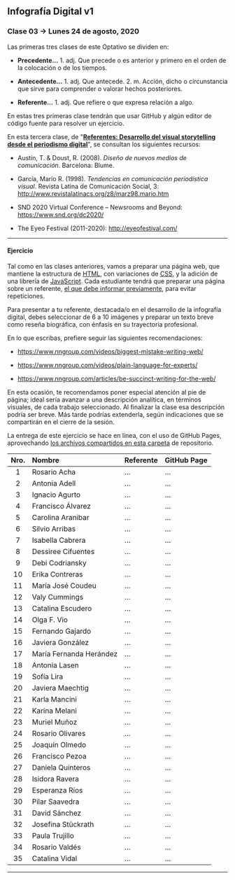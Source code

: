 ## Infografía Digital v1

### Clase 03 → Lunes 24 de agosto, 2020

Las primeras tres clases de este Optativo se dividen en:

- **Precedente…** 1. adj. Que precede o es anterior y primero en el orden de la colocación o de los tiempos.

- **Antecedente…** 1. adj. Que antecede. 2. m. Acción, dicho o circunstancia que sirve para comprender o valorar hechos posteriores.

- **Referente…** 1. adj. Que refiere o que expresa relación a algo.

En estas tres primeras clase tendrán que usar GitHub y algún editor de código fuente para resolver un ejercicio. 

En esta tercera clase, de "[**Referentes: Desarrollo del visual storytelling desde el periodismo digital**](https://docs.google.com/presentation/d/1uhVJ5yPBLYs2fhfUgFzAL6jVCcTt6ZYf1AXTObZgAJc/edit?usp=sharing)", se consultan los siguientes recursos: 
 
- Austin, T. & Doust, R. (2008). *Diseño de nuevos medios de comunicación*. Barcelona: Blume.

- García, Mario R. (1998). *Tendencias en comunicación periodística visual*. Revista Latina de Comunicación Social, 3: http://www.revistalatinacs.org/z8/marz98.mario.htm

- SND 2020 Virtual Conference – Newsrooms and Beyond: https://www.snd.org/dc2020/

- The Eyeo Festival (2011-2020): http://eyeofestival.com/

- - - - - - - 

#### Ejercicio

Tal como en las clases anteriores, vamos a preparar una página web, que mantiene la estructura de [HTML](https://github.com/profesorfaco/dno075-2020/wiki/HTML), con variaciones de [CSS](https://github.com/profesorfaco/dno075-2020/wiki/CSS), y la adición de una librería de [JavaScript](https://github.com/profesorfaco/dno075-2020/wiki/JavaScript). Cada estudiante tendrá que preparar una página sobre un referente, [el que debe informar previamente](https://docs.google.com/spreadsheets/d/19ML53DbFRYwhlO7iK0WV0oXUAt_Np4wDj4BaRuVSp-8/edit?usp=sharing), para evitar repeticiones. 

Para presentar a tu referente, destacada/o en el desarrollo de la infografía digital, debes seleccionar de 6 a 10 imágenes y preparar un texto breve como reseña biográfica, con énfasis en su trayectoria profesional.

En lo que escribas, prefiere seguir las siguientes recomendaciones: 

- https://www.nngroup.com/videos/biggest-mistake-writing-web/

- https://www.nngroup.com/videos/plain-language-for-experts/

- https://www.nngroup.com/articles/be-succinct-writing-for-the-web/

En esta ocasión, te recomendamos poner especial atención al pie de página; ideal sería avanzar a una descripción analítica, en términos visuales, de cada trabajo seleccionado. Al finalizar la clase esa descripción podría ser breve. Más tarde podrías extenderla, según indicaciones que se compartirán en el cierre de la sesión.

La entrega de este ejercicio se hace en línea, con el uso de GitHub Pages, aprovechando [los archivos compartidos en esta carpeta](https://profesorfaco.github.io/dno075-2020/clase-03/) de repositorio.

| Nro.  | Nombre | Referente | GitHub Page |
|:-----:|:-------|:----------|:-----|
| 1 | Rosario Acha | … | … |
| 2 | Antonia Adell | … | … |
| 3 | Ignacio Agurto | … | … |
| 4 | Francisco Álvarez | … | … |
| 5 | Carolina Aranibar | … | … |
| 6 | Silvio Arribas | … | … |
| 7 | Isabella Cabrera | … | … |
| 8 | Dessiree Cifuentes | … | … |
| 9 | Debi Codriansky | … | … |
| 10 | Erika Contreras | … | … |
| 11 | María José Coudeu | … | … |
| 12 | Valy Cummings | … | … |
| 13 | Catalina Escudero | … | … |
| 14 | Olga F. Vio | … | … |
| 15 | Fernando Gajardo | … | … |
| 16 | Javiera González | … | … |
| 17 | María Fernanda Herández | … | … |
| 18 | Antonia Lasen | … | … |
| 19 | Sofía Lira | … | … |
| 20 | Javiera Maechtig | … | … |
| 21 | Karla Mancini | … | … |
| 22 | Karina Melani | … | … |
| 23 | Muriel Muñoz | … | … |
| 24 | Rosario Olivares | … | … |
| 25 | Joaquín Olmedo | … | … |
| 26 | Francisco Pezoa | … | … |
| 27 | Daniela Quinteros | … | … |
| 28 | Isidora Ravera | … | … |
| 29 | Esperanza Ríos | … | … |
| 30 | Pilar Saavedra | … | … |
| 31 | David Sánchez | … | … |
| 32 | Josefina Stückrath | … | … |
| 33 | Paula Trujillo | … | … |
| 34 | Rosario Valdés | … | … |
| 35 | Catalina Vidal | … | … |


- - - - - - - 
